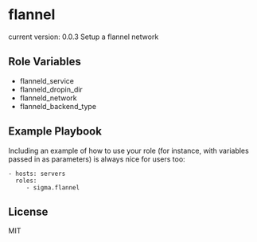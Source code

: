 flannel
============

current version: 0.0.3
Setup a flannel network

Role Variables
--------------

- flanneld_service
- flanneld_dropin_dir
- flanneld_network
- flanneld_backend_type

Example Playbook
----------------

Including an example of how to use your role (for instance, with variables passed in as parameters) is always nice for users too:

    - hosts: servers
      roles:
         - sigma.flannel

License
-------

MIT
